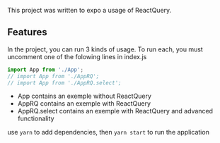 This project was written to expo a usage of ReactQuery.


## Features

In the project, you can run 3 kinds of usage.
To run each, you must uncomment one of the folowing lines in index.js

```js
import App from './App';
// import App from './AppRQ';
// import App from './AppRQ.select';
````

- App contains an exemple without ReactQuery
- AppRQ contains an exemple with ReactQuery
- AppRQ.select contains an exemple with ReactQuery and advanced functionality

use `yarn` to add dependencies, then `yarn start` to run the application
